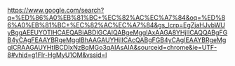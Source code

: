 https://www.google.com/search?q=%ED%86%A0%EB%81%BC+%EC%82%AC%EC%A7%84&oq=%ED%86%A0%EB%81%BC+%EC%82%AC%EC%A7%84&gs_lcrp=EgZjaHJvbWUyBggAEEUYOTIHCAEQABiABDIGCAIQABgeMggIAxAAGA8YHjIICAQQABgFGB4yCAgFEAAYBRgeMggIBhAAGAUYHjIICAcQABgFGB4yCAgIEAAYBRgeMggICRAAGAUYHtIBCDIxNzBqMGo3qAIAsAIA&sourceid=chrome&ie=UTF-8#vhid=g1Flr-HgMyU1OM&vssid=l
